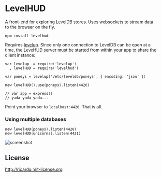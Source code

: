 LevelHUD
========

A front-end for exploring LevelDB stores. Uses websockets to stream data to the browser on the fly.

    npm install levelhud

Requires [levelup](http://github.com/rvagg/node-levelup). Since only one connection to LevelDB can be open at a time, 
the LeveHUD server must be started from within your app to share the client instance:

    var levelup  = require('levelup')
      , levelHUD = require('levelhud')

    var poneys = levelup('/etc/leveldb/poneys', { encoding: 'json' })

    new levelHUD().use(poneys).listen(4420)

    // var app = express()
    // yada yada yada...

Point your browser to `localhost:4420`. That is all.

### Using multiple databases

    new levelHUD(poneys).listen(4420)
    new levelHUD(unicorns).listen(4421)

![screenshot](http://f.cl.ly/items/1i253S0n3o3C0C0T3M3R/Image%202013.04.22%205%3A48%3A40%20PM.png)

License
-------

http://ricardo.mit-license.org